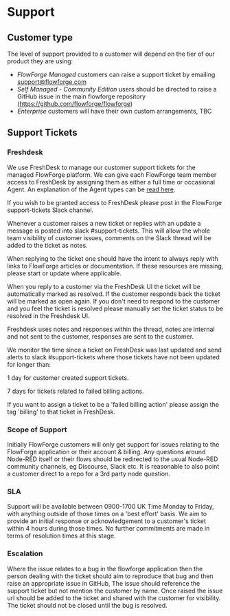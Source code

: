 # Support

## Customer type
The level of support provided to a customer will depend on the tier of our product they are using:

- *FlowForge Managed* customers can raise a support ticket by emailing support@flowforge.com
- *Self Managed - Community Edition* users should be directed to raise a GitHub issue in the main flowforge repository (https://github.com/flowforge/flowforge) 
- *Enterprise* customers will have their own custom arrangements, TBC

## Support Tickets

### Freshdesk
We use FreshDesk to manage our customer support tickets for the managed FlowForge platform. We can give each FlowForge team member access to FreshDesk by assigning them as either a full time or occasional Agent. An explanation of the Agent types can be [read here](https://support.freshdesk.com/en/support/solutions/articles/37602-understanding-full-time-vs-occasional-agents#:~:text=Agents%20in%20Freshdesk%20can%20be,CEO%20or%20your%20field%20staff.).

If you wish to be granted access to FreshDesk please post in the FlowForge support-tickets Slack channel.

Whenever a customer raises a new ticket or replies with an update a message is posted into slack #support-tickets.
This will allow the whole team visibility of customer issues, comments on the
Slack thread will be added to the ticket as notes.

When replying to the ticket one should have the intent to always reply with links
to FlowForge articles or documentation. If these resources are missing, please
start or update where applicable.

When you reply to a customer via the FreshDesk UI the ticket will be automatically marked as resolved. If the customer responds back the ticket will be marked as open again. If you don't need to respond to the customer and you feel the ticket is resolved please manually set the ticket status to be resolved in the Freshdesk UI.

Freshdesk uses notes and responses within the thread, notes are internal and not sent to the customer, responses are sent to the customer.

We monitor the time since a ticket on FreshDesk was last updated and send alerts to slack #support-tickets where those tickets have not been updated for longer than:

1 day for customer created support tickets.

7 days for tickets related to failed billing actions.

If you want to assign a ticket to be a 'failed billing action' please assign the tag 'billing' to that ticket in FreshDesk.


### Scope of Support

Initially FlowForge customers will only get support for issues relating to the
FlowForge application or their account & billing. Any questions around Node-RED
itself or their flows should be redirected to the usual Node-RED community
channels, eg Discourse, Slack etc. It is reasonable to also point a customer 
direct to a repo for a 3rd party node question.

### SLA

Support will be available between 0900-1700 UK Time Monday to Friday, with anything outside of those times on a 'best effort' basis. We aim to provide an initial response or acknowledgement to a customer's ticket within 4 hours during those times. No further commitments are made in terms of resolution times at this stage.

### Escalation

Where the issue relates to a bug in the flowforge application then the person dealing with the ticket should aim to reproduce that bug and then raise an appropriate issue in GitHub, The issue should reference the support ticket but not mention the customer by name. Once raised the issue url should be added to the ticket and shared with the customer for visibility. The ticket should not be closed until the bug is resolved.

